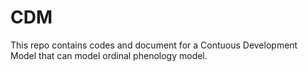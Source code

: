 # CDM

This repo contains codes and document for a Contuous Development Model that can model ordinal phenology model.
